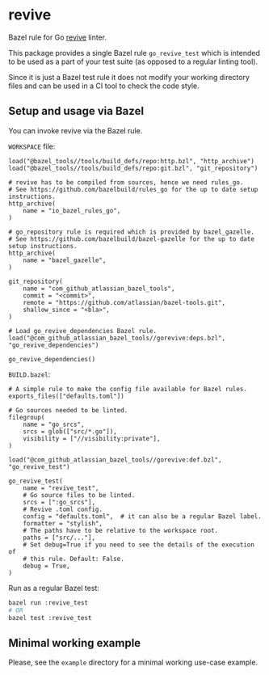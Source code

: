 # revive

Bazel rule for Go [revive](https://github.com/mgechev/revive)
linter.

This package provides a single Bazel rule `go_revive_test` which is
intended to be used as a part of your test suite (as opposed to a
regular linting tool).

Since it is just a Bazel test rule it does not modify your working
directory files and can be used in a CI tool to check the code style.

## Setup and usage via Bazel

You can invoke revive via the Bazel rule.

`WORKSPACE` file:
```bzl
load("@bazel_tools//tools/build_defs/repo:http.bzl", "http_archive")
load("@bazel_tools//tools/build_defs/repo:git.bzl", "git_repository")

# revive has to be compiled from sources, hence we need rules_go.
# See https://github.com/bazelbuild/rules_go for the up to date setup instructions.
http_archive(
    name = "io_bazel_rules_go",
)

# go_repository rule is required which is provided by bazel_gazelle.
# See https://github.com/bazelbuild/bazel-gazelle for the up to date setup instructions.
http_archive(
    name = "bazel_gazelle",
)

git_repository(
    name = "com_github_atlassian_bazel_tools",
    commit = "<commit>",
    remote = "https://github.com/atlassian/bazel-tools.git",
    shallow_since = "<bla>",
)

# Load go_revive_dependencies Bazel rule.
load("@com_github_atlassian_bazel_tools//gorevive:deps.bzl", "go_revive_dependencies")

go_revive_dependencies()
```

`BUILD.bazel`:
```bzl
# A simple rule to make the config file available for Bazel rules.
exports_files(["defaults.toml"])

# Go sources needed to be linted.
filegroup(
    name = "go_srcs",
    srcs = glob(["src/*.go"]),
    visibility = ["//visibility:private"],
)

load("@com_github_atlassian_bazel_tools//gorevive:def.bzl", "go_revive_test")

go_revive_test(
    name = "revive_test",
    # Go source files to be linted.
    srcs = [":go_srcs"],
    # Revive .toml config.
    config = "defaults.toml",  # it can also be a regular Bazel label.
    formatter = "stylish",
    # The paths have to be relative to the workspace root.
    paths = ["src/..."],
    # Set debug=True if you need to see the details of the execution of
    # this rule. Default: False.
    debug = True,
)
```

Run as a regular Bazel test:

```bash
bazel run :revive_test
# OR
bazel test :revive_test
```

## Minimal working example

Please, see the `example` directory for a minimal working use-case
example.
